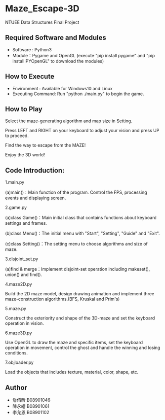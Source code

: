 # Maze_Escape-3D
NTUEE Data Structures Final Project

## Required Software and Modules
* Software : Python3
* Module：Pygame and OpenGL
(execute "pip install pygame" and "pip install PYOpenGL" to download the modules)


## How to Execute
* Environment : Available for Windows10 and Linux
* Executing Command: Run "python ./main.py" to begin the game. 

## How to Play
Select the maze-generating algorithm and map size in Setting.

Press LEFT and RIGHT on your keyboard to adjust your vision and press UP to proceed.

Find the way to escape from the MAZE!

Enjoy the 3D world!


## Code Introduction:

1.main.py

  (a)main()：Main function of the program. Control the FPS, processing events and displaying screen.
  
2.game.py

  (a)class Game()：Main initial class that contains functions about keyboard settings and frames.
  
  (b)class Menu()：The initial menu with "Start", "Setting", "Guide" and "Exit".
  
  (c)class Setting()：The setting menu to choose algorithms and size of maze.
  
3.disjoint_set.py

  (a)find & merge：Implement disjoint-set operation including makeset(), union() and find().
  
4.maze2D.py

  Build the 2D maze model, design drawing animation and implement three maze-construction algorithms.(BFS, Kruskal and Prim's)
  
5.maze.py

  Construct the exteriority and shape of the 3D-maze and set the keyboard operation in vision.
  
6.maze3D.py

  Use OpenGL to draw the maze and specific items, set the keyboard operation in movement, control the ghost and handle the winning and losing conditions.
  
7.objloader.py

  Load the objects that includes texture, material, color, shape, etc.
  
## Author
* 詹侑昕 B08901046
* 陳永縉 B08901061
* 李允恩 B08901102
